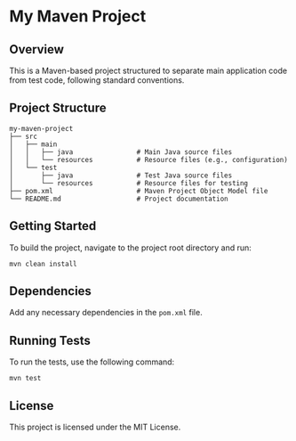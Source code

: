 # My Maven Project

## Overview
This is a Maven-based project structured to separate main application code from test code, following standard conventions.

## Project Structure
```
my-maven-project
├── src
│   ├── main
│   │   ├── java                # Main Java source files
│   │   └── resources           # Resource files (e.g., configuration)
│   └── test
│       ├── java                # Test Java source files
│       └── resources           # Resource files for testing
├── pom.xml                     # Maven Project Object Model file
└── README.md                   # Project documentation
```

## Getting Started
To build the project, navigate to the project root directory and run:
```
mvn clean install
```

## Dependencies
Add any necessary dependencies in the `pom.xml` file.

## Running Tests
To run the tests, use the following command:
```
mvn test
```

## License
This project is licensed under the MIT License.